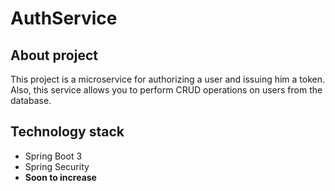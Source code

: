 # AuthService 

## About project

This project is a microservice for authorizing a user and issuing him a token.
Also, this service allows you to perform CRUD operations on users from the database.

## Technology stack
- Spring Boot 3
- Spring Security
- **Soon to increase**